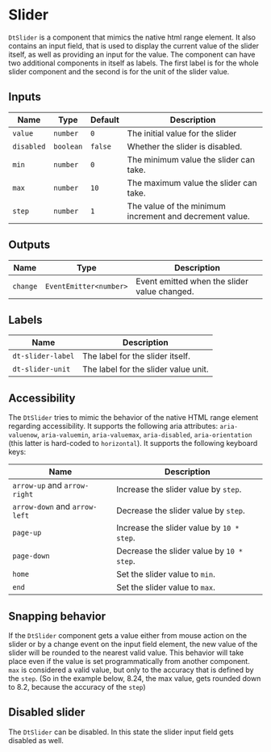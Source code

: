# Slider

`DtSlider` is a component that mimics the native html range element. It also
contains an input field, that is used to display the current value of the slider
itself, as well as providing an input for the value. The component can have two
additional components in itself as labels. The first label is for the whole
slider component and the second is for the unit of the slider value.

<ba-live-example name="DtExampleSimpleSlider"></ba-live-example>

## Inputs

| Name       | Type      | Default | Description                                             |
| ---------- | --------- | ------- | ------------------------------------------------------- |
| `value`    | `number`  | `0`     | The initial value for the slider                        |
| `disabled` | `boolean` | `false` | Whether the slider is disabled.                         |
| `min`      | `number`  | `0`     | The minimum value the slider can take.                  |
| `max`      | `number`  | `10`    | The maximum value the slider can take.                  |
| `step`     | `number`  | `1`     | The value of the minimum increment and decrement value. |

## Outputs

| Name     | Type                   | Description                                  |
| -------- | ---------------------- | -------------------------------------------- |
| `change` | `EventEmitter<number>` | Event emitted when the slider value changed. |

## Labels

| Name              | Description                          |
| ----------------- | ------------------------------------ |
| `dt-slider-label` | The label for the slider itself.     |
| `dt-slider-unit`  | The label for the slider value unit. |

## Accessibility

The `DtSlider` tries to mimic the behavior of the native HTML range element
regarding accessibility. It supports the following aria attributes:
`aria-valuenow`, `aria-valuemin`, `aria-valuemax`, `aria-disabled`,
`aria-orientation` (this latter is hard-coded to `horizontal`). It supports the
following keyboard keys:

| Name                          | Description                               |
| ----------------------------- | ----------------------------------------- |
| `arrow-up` and `arrow-right`  | Increase the slider value by `step`.      |
| `arrow-down` and `arrow-left` | Decrease the slider value by `step`.      |
| `page-up`                     | Increase the slider value by `10 * step`. |
| `page-down`                   | Decrease the slider value by `10 * step`. |
| `home`                        | Set the slider value to `min`.            |
| `end`                         | Set the slider value to `max`.            |

## Snapping behavior

If the `DtSlider` component gets a value either from mouse action on the slider
or by a change event on the input field element, the new value of the slider
will be rounded to the nearest valid value. This behavior will take place even
if the value is set programmatically from another component. `max` is considered
a valid value, but only to the accuracy that is defined by the `step`. (So in
the example below, 8.24, the max value, gets rounded down to 8.2, because the
accuracy of the `step`)

<ba-live-example name="DtExampleFractionSlider"></ba-live-example>

## Disabled slider

The `DtSlider` can be disabled. In this state the slider input field gets
disabled as well.

<ba-live-example name="DtExampleDisabledSlider"></ba-live-example>
